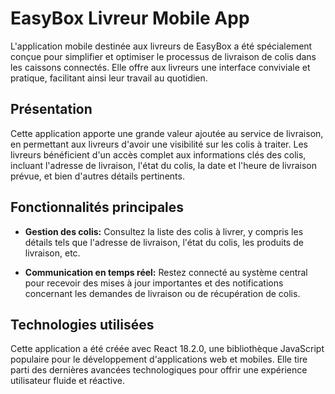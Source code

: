 # EasyBox Livreur Mobile App

L'application mobile destinée aux livreurs de EasyBox a été spécialement conçue pour simplifier et optimiser le processus de livraison de colis dans les caissons connectés. Elle offre aux livreurs une interface conviviale et pratique, facilitant ainsi leur travail au quotidien.

## Présentation

Cette application apporte une grande valeur ajoutée au service de livraison, en permettant aux livreurs d'avoir une visibilité sur les colis à traiter. Les livreurs bénéficient d'un accès complet aux informations clés des colis, incluant l'adresse de livraison, l'état du colis, la date et l'heure de livraison prévue, et bien d'autres détails pertinents.

## Fonctionnalités principales

- **Gestion des colis:** Consultez la liste des colis à livrer, y compris les détails tels que l'adresse de livraison, l'état du colis, les produits de livraison, etc.

- **Communication en temps réel:** Restez connecté au système central pour recevoir des mises à jour importantes et des notifications concernant les demandes de livraison ou de récupération de colis.

## Technologies utilisées

Cette application a été créée avec React 18.2.0, une bibliothèque JavaScript populaire pour le développement d'applications web et mobiles. Elle tire parti des dernières avancées technologiques pour offrir une expérience utilisateur fluide et réactive.
